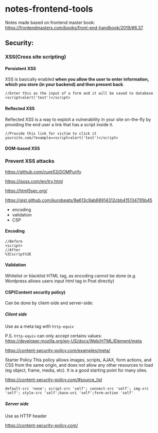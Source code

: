 # notes-frontend-tools

Notes made based on frontend master book:
https://frontendmasters.com/books/front-end-handbook/2019/#6.37

## Security:

### XSS(Cross site scripting)

#### Persistent XSS

XSS is basically enabled **when you allow the user to enter information, which you store (in your backend) and then present back**.

```
//Enter this as the input of a form and it will be saved to database
<script>alert('test')</script>
```

#### Reflected XSS

Reflected XSS is a way to exploit a vulnerability in your site on-the-fly by providing the end user a link that has a script inside it.

```
//Provide this link for victim to click it
yoursite.com/?example=<script>alert('test')</script>
```

#### DOM-based XSS



### Prevent XSS attacks

https://github.com/cure53/DOMPurify

https://jsxss.com/en/try.html

https://html5sec.org/

https://gist.github.com/kurobeats/9a613c9ab68914312cbb415134795b45

- encoding
- validation
- CSP

#### Encoding
```
//Before
<script>
//After
%3Cscript%3E
```

#### Validation

Whitelist or blacklist HTML tag, as encoding cannot be done (e.g. Wordpress allows users input html tag in Post directly)

#### CSP(Content security policy)

Can be done by client-side and server-side:

##### Client side

Use as a meta tag with `http-equiv`

P.S. `http-equiv` can only accept certains values: https://developer.mozilla.org/en-US/docs/Web/HTML/Element/meta

https://content-security-policy.com/examples/meta/

Starter Policy
This policy allows images, scripts, AJAX, form actions, and CSS from the same origin, and does not allow any other resources to load (eg object, frame, media, etc). It is a good starting point for many sites.

https://content-security-policy.com/#source_list

```
default-src 'none'; script-src 'self'; connect-src 'self'; img-src 'self'; style-src 'self';base-uri 'self';form-action 'self'
```

##### Server side

Use as HTTP header

https://content-security-policy.com/
